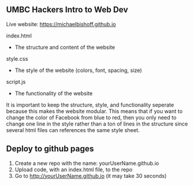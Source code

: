 UMBC Hackers Intro to Web Dev
-------------------------------------
Live website: https://michaelbishoff.github.io

index.html
 - The structure and content of the website

style.css
 - The style of the website (colors, font, spacing, size)

script.js
 - The functionality of the website

It is important to keep the structure, style, and functionality seperate because this makes the website modular. This means that if you want to change the color of Facebook from blue to red, then you only need to change one line in the style rather than a ton of lines in the structure since several html files can references the same style sheet.

## Deploy to github pages
1. Create a new repo with the name: yourUserName.github.io
2. Upload code, with an index.html file, to the repo
3. Go to http://yourUserName.github.io (it may take 30 seconds)
